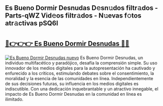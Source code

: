 ## Es Bueno Dormir Desnudas D𝚎sn𝚞dos filtr𝚊dos - Parts-qWZ Vid𝚎os filtr𝚊dos - N𝚞evas f𝚘tos atr𝚊ctivas pSQ6l

# <h2><a href="http://mb3884.tromn.icu/?c=Es+Bueno+Dormir+Desnudas">🔗👉👉👉 Es Bueno Dormir Desnudas 🔗🔗</a></h2>

[![Es Bueno Dormir Desnudas nuevo](https://i.imgur.com/pEAQMta.gif)](http://mb3884.tromn.icu/?c=Es+Bueno+Dormir+Desnudas)
Es Bueno Dormir Desnudas, un individuo multifacético y paradójico, desafía la comprensión simple. Su uso innovador de los medios digitales para la autopresentación ha cautivado y enfurecido a los críticos, estimulando debates sobre el consentimiento, la moralidad y la esencia de las comunidades en línea. Independientemente de sus decisiones futuras, su influencia en los medios digitales es indiscutible. Con una dedicación inquebrantable y un atractivo innegable, el impacto de Es Bueno Dormir Desnudas en la comunidad en línea es ilimitado.
